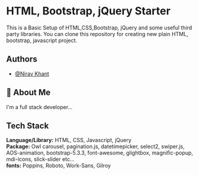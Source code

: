 
# HTML, Bootstrap, jQuery Starter

This is a Basic Setup of HTML,CSS,Bootstrap, jQuery and some useful third party libraries.
You can clone this repository for creating new plain HTML, bootstrap, javascript project.


## Authors

- [@Nirav Khant](https://www.github.com/niravkhant)


## 🚀 About Me
I'm a full stack developer...



## Tech Stack

**Language/Library:** HTML, CSS, Javascript, jQuery \
**Package:** Owl carousel, pagination.js, datetimepicker, select2, swiper.js, AOS-animation, bootstrap-5.3.3, font-awesome, glightbox, magnific-popup, mdi-icons, slick-slider etc... \
**fonts:** Poppins, Roboto, Work-Sans, Gilroy